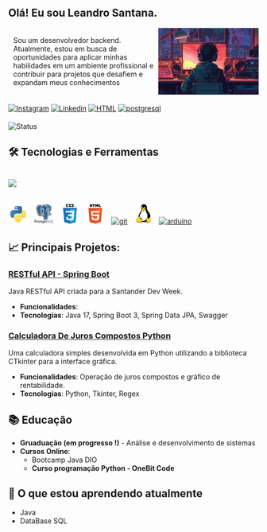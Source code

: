
  ## Olá! Eu sou Leandro Santana.

<div style="display: flex; align-items: center; ">
  <p style="margin-left: 10px;">Sou um desenvolvedor backend. Atualmente, estou em busca de oportunidades para aplicar minhas habilidades em um ambiente profissional e contribuir para projetos que desafiem e expandam meus conhecimentos
  </p><br>
  <img src="img/imgProg.jpg" alt="Descrição da Imagem" style="width: 40%;">
</div>


<div style="display: inline_block">
<br>
    <a href=""><img align="center" alt="Instagram" src="https://img.shields.io/badge/Instagram-E4405F?style=for-the-badge&logo=instagram&logoColor=white"></a>
    <a href="www.linkedin.com/in/leandro-edvan"><img align="center" alt="Linkedin" src="https://img.shields.io/badge/LinkedIn-0077B5?style=for-the-badge&logo=linkedin&logoColor=white"></a>
    <a href=""><img align="center" alt="HTML" src="https://img.shields.io/badge/Gmail-D14836?style=for-the-badge&logo=gmail&logoColor=white"></a>
    <a href=""><img align="center" alt="postgresql" src="https://img.shields.io/badge/WhatsApp-25D366?style=for-the-badge&logo=whatsapp&logoColor=white"></a>
</div>
<br>

<div style="display: inline_block">
<img align="center" alt="Status" src="https://github-readme-stats.vercel.app/api?username=LeandroEdv&show_icons=true&theme=dracula"> 
 </div>

## 🛠️ Tecnologias e Ferramentas

<div>
 <br> <img loading="lazy" height="180em" src="https://github-readme-stats.vercel.app/api/top-langs/?username=LeandroEdv&layout=compact&langs_count=7&theme=dracula"/>
</div>

<br>
<div>
<p align="left">
<a href="https://www.python.org" target="_blank" rel="noreferrer"><img src="https://raw.githubusercontent.com/devicons/devicon/master/icons/python/python-original.svg" alt="python" width="40" height="40"/></a> &#160;
<a href="https://www.postgresql.org" target="_blank" rel="noreferrer"><img src="https://raw.githubusercontent.com/devicons/devicon/master/icons/postgresql/postgresql-original-wordmark.svg" alt="postgresql" width="40" height="40"/></a> &#160;
<a href="https://www.w3schools.com/css/" target="_blank" rel="noreferrer"><img src="https://raw.githubusercontent.com/devicons/devicon/master/icons/css3/css3-original-wordmark.svg" alt="css3" width="40" height="40"/></a> &#160;
<a href="https://www.w3.org/html/" target="_blank" rel="noreferrer"><img src="https://raw.githubusercontent.com/devicons/devicon/master/icons/html5/html5-original-wordmark.svg" alt="html5" width="40" height="40"/></a> &#160;
<a href="https://git-scm.com/" target="_blank" rel="noreferrer"><img src="https://www.vectorlogo.zone/logos/git-scm/git-scm-icon.svg" alt="git" width="40" height="40"/></a> &#160;
<a href="https://www.linux.org/" target="_blank" rel="noreferrer"><img src="https://raw.githubusercontent.com/devicons/devicon/master/icons/linux/linux-original.svg" alt="linux" width="40" height="40"/></a> &#160;
<a href="https://www.arduino.cc/" target="_blank" rel="noreferrer"><img src="https://cdn.worldvectorlogo.com/logos/arduino-1.svg" alt="arduino" width="40" height="40"/></a> &ensp;
</p>
</div>

## 📈 Principais Projetos: 

### [RESTful API - Spring Boot](https://github.com/LeandroEdv/santander-dev-week)
Java RESTful API criada para a Santander Dev Week.
- **Funcionalidades**: 
- **Tecnologias**: Java 17, Spring Boot 3, Spring Data JPA, Swagger

### [Calculadora De Juros Compostos Python](https://github.com/seuusuario/calculadora-python)

Uma calculadora simples desenvolvida em Python utilizando a biblioteca CTkinter para a interface gráfica.
- **Funcionalidades**: Operação de juros compostos e gráfico de rentabilidade.
- **Tecnologias**: Python, Tkinter, Regex

## 📚 Educação
- **Gruaduação (em progresso !)** -  Análise e desenvolvimento de sistemas
- **Cursos Online**:
  - Bootcamp Java DIO
  - **Curso programação Python - OneBit Code**

## 🌱 O que estou aprendendo atualmente


- Java
- DataBase SQL



